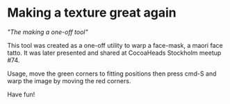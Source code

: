 # Making a texture great again

_"The making a one-off tool"_

This tool was created as a one-off utility to warp a face-mask, a maori face tatto. It was later presented and shared at CocoaHeads Stockholm meetup #74.

Usage, move the green corners to fitting positions then press cmd-S and warp the image by moving the red corners.

Have fun!
